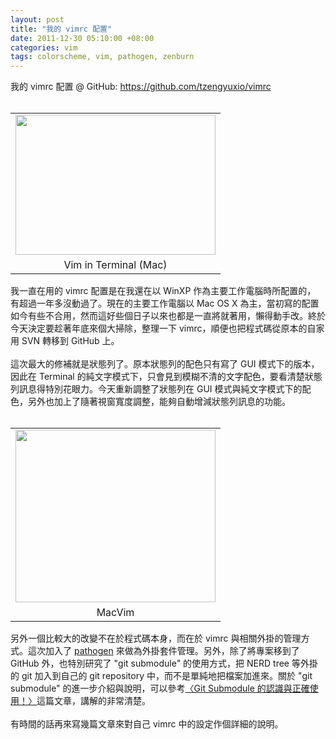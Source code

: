 ```yaml
--- 
layout: post
title: "我的 vimrc 配置"
date: 2011-12-30 05:10:00 +08:00
categories: vim
tags: colorscheme, vim, pathogen, zenburn
---
```


我的 vimrc 配置 @ GitHub:&nbsp;<a href="https://github.com/tzengyuxio/vimrc">https://github.com/tzengyuxio/vimrc</a><br /><br /><table align="center" cellpadding="0" cellspacing="0" class="tr-caption-container" style="margin-left: auto; margin-right: auto; text-align: center;"><tbody><tr><td style="text-align: center;"><a href="http://4.bp.blogspot.com/-SoWAf_kGFPo/TvzTjBvAFQI/AAAAAAAAJG4/clbERtQVV9s/s1600/%25E8%259E%25A2%25E5%25B9%2595%25E5%25BF%25AB%25E7%2585%25A7+2011-12-30+%25E4%25B8%258A%25E5%258D%25884.49.11.png" imageanchor="1" style="margin-left: auto; margin-right: auto;"><img border="0" height="224" src="http://4.bp.blogspot.com/-SoWAf_kGFPo/TvzTjBvAFQI/AAAAAAAAJG4/clbERtQVV9s/s320/%25E8%259E%25A2%25E5%25B9%2595%25E5%25BF%25AB%25E7%2585%25A7+2011-12-30+%25E4%25B8%258A%25E5%258D%25884.49.11.png" width="320" /></a></td></tr><tr><td class="tr-caption" style="text-align: center;">Vim in Terminal (Mac)</td></tr></tbody></table>我一直在用的 vimrc 配置是在我還在以 WinXP 作為主要工作電腦時所配置的， 有超過一年多沒動過了。現在的主要工作電腦以 Mac OS X 為主，當初寫的配置如今有些不合用，然而這好些個日子以來也都是一直將就著用，懶得動手改。終於今天決定要趁著年底來個大掃除，整理一下 vimrc，順便也把程式碼從原本的自家用 SVN 轉移到 GitHub 上。<br /><br />這次最大的修補就是狀態列了。原本狀態列的配色只有寫了 GUI 模式下的版本，因此在 Terminal 的純文字模式下，只會見到模糊不清的文字配色，要看清楚狀態列訊息得特別花眼力。今天重新調整了狀態列在 GUI 模式與純文字模式下的配色，另外也加上了隨著視窗寬度調整，能夠自動增減狀態列訊息的功能。<br /><br /><div class="separator" style="clear: both; text-align: center;"></div><table align="center" cellpadding="0" cellspacing="0" class="tr-caption-container" style="margin-left: auto; margin-right: auto; text-align: center;"><tbody><tr><td style="text-align: center;"><a href="http://1.bp.blogspot.com/-tO5LBggCPPE/TvzTj2R8bmI/AAAAAAAAJHA/bb3vgwSzoNY/s1600/%25E8%259E%25A2%25E5%25B9%2595%25E5%25BF%25AB%25E7%2585%25A7+2011-12-30+%25E4%25B8%258A%25E5%258D%25884.50.02.png" imageanchor="1" style="margin-left: auto; margin-right: auto;"><img border="0" height="276" src="http://1.bp.blogspot.com/-tO5LBggCPPE/TvzTj2R8bmI/AAAAAAAAJHA/bb3vgwSzoNY/s320/%25E8%259E%25A2%25E5%25B9%2595%25E5%25BF%25AB%25E7%2585%25A7+2011-12-30+%25E4%25B8%258A%25E5%258D%25884.50.02.png" width="320" /></a></td></tr><tr><td class="tr-caption" style="text-align: center;">MacVim</td></tr></tbody></table><div style="text-align: left;">另外一個比較大的改變不在於程式碼本身，而在於 vimrc 與相關外掛的管理方式。這次加入了 <a href="http://www.vim.org/scripts/script.php?script_id=2332">pathogen</a> 來做為外掛套件管理。另外，除了將專案移到了 GitHub 外，也特別研究了 "git submodule" 的使用方式，把 NERD tree 等外掛的 git 加入到自己的 git repository 中，而不是單純地把檔案加進來。關於 "git submodule" 的進一步介紹與說明，可以參考<a href="http://josephjiang.com/entry.php?id=342">〈Git Submodule 的認識與正確使用！〉</a>這篇文章，講解的非常清楚。<br /><br />有時間的話再來寫幾篇文章來對自己 vimrc 中的設定作個詳細的說明。</div>
